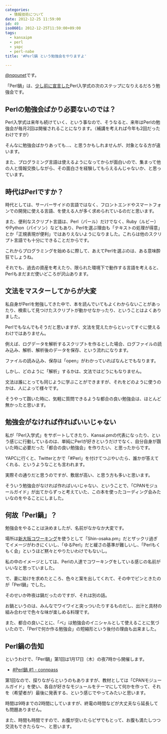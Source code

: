 ```yaml
---
categories:
  - 情報技術について
date: 2012-12-25 11:59:00
id: 49
iso8601: 2012-12-25T11:59:00+09:00
tags:
  - kansaipm
  - perl
  - yapc
  - perl-nabe
title: '#Perl鍋 という勉強会をやりますよ'

---
```


<a href="https://twitter.com/nqounet">@nqounet</a>です。

「Perl鍋」は、<a href="http://www.nqou.net/2012/12/18/143300">少し前に宣言した</a>Perl入学式の次のステップになりえるだろう勉強会です。

<h2>Perlの勉強会ばかり必要ないのでは？</h2>

Perl入学式は来年も続けていく、という事なので、そうなると、来年はPerlの勉強会が毎月2回は開催されることになります。（補講を考えれば今年も2回だったわけですが）

そんなに勉強会ばかりあっても…、と思うかもしれませんが、対象となる方が違います。

また、プログラミング言語は使えるようになってからが面白いので、集まって他の人と情報交換しながら、その面白さを経験してもらえるんじゃないか、と思っています。

<h2>時代はPerlですか？</h2>

時代としては、サーバーサイドの言語ではなく、フロントエンドやスマートフォンでの開発に使える言語、を使える人が多く求められているのだと思います。

また、便利なスクリプト言語は、Perl（パール）だけでなく、Ruby（ルビー）やPython（パイソン）などもあり、Perlを選ぶ理由も「テキストの処理が得意」とか「正規表現が便利」ではありえないようになりました。これらは他のスクリプト言語でも十分にできることだからです。

これからプログラミングを始めるに際して、あえてPerlを選ぶのは、ある意味酔狂でしょうね。

それでも、過去の資産を考えたり、限られた環境下で動作する言語を考えると、Perlもまだまだ使いどころが沢山あります。

<h2>文法をマスターしてからが大変</h2>

私自身がPerlを勉強してきた中で、本を読んでいてもよくわからないことがあったり、検索して見つけたスクリプトが動かせなかったり、ということはよくありました。

Perlでもなんでもそうだと思いますが、文法を覚えたからといってすぐに使えるわけではありません。

例えば、ログデータを解析するスクリプトを作るとした場合、ログファイルの読み込み、解析、解析後のデータを保存、という流れになります。

ファイルの読み込み、保存は「open」がわかっていればなんとでもなります。

しかし、どのように「解析」するかは、文法ではどうにもなりません。

文法は誰にとっても同じように学ぶことができますが、それをどのように使うのかは、人によって様々です。

そうやって躓いた時に、気軽に質問できるような都合の良い勉強会は、ほとんど無かったと思います。

<h2>勉強会がなければ作ればいいじゃない</h2>

私が「Perl入学式」をサポートしてきたり、Kansai.pmの代表になったり、という感じに行動しているのは、単純にPerlが好きというだけでなく、自分自身が躓いた時に必要だった「都合の良い勉強会」を作りたい、と思ったからです。

YAPCに行くと、Twitterとかで「#Perl」を付けてつぶやいたら、誰かが答えてくれる、というようなことも言われます。

実際その通りだと思うのですが、敷居が高い、と思う方も多いと思います。

そういう勉強会がなければ作ればいいじゃない、ということで、「CPANモジュールガイド」が出てからずっと考えていた、この本を使ったコーディング会みたいなのをやることにしました。

<h2>何故「Perl鍋」？</h2>

勉強会をやることは決めましたが、名前がなかなか大変です。

場所は<a href="http://ww38.shin-osaka.in/">新大阪コワーキング</a>を使うとして「Shin-osaka.pm」だとザックリ過ぎてイメージがわきにくいし、「ゆるPerl」だと緩さの基準が難しいし、「Perlもくもく会」というほど黙々とやりたいわけでもないし。

私の中のイメージとしては、Perlの人達でコワーキングをしている感じの名前がいいなと思っていました。

で、妻に助けを求めたところ、色々と案を出してくれて、その中でピンときたのが「Perl鍋」でした。

そのせいか昨夜は鍋だったのですが、それは別の話。

お鍋というのは、みんなでワイワイと突っついたりするものだし、出汁と具材の組み合わせで色々な味が楽しめる料理です。

また、都合の良いことに、「べ」は勉強会のイニシャルとして使えることに気づいたので、「Perlで何か作る勉強会」の短縮形という後付の理由も出来ました。

<h2>Perl鍋の告知</h2>

というわけで、「Perl鍋」第1回は1月17日（木）の夜7時から開催します。

<ul><li><a href="http://connpass.com/event/1613/">#Perl鍋 #1 - connpass</a></li></ul>

第1回なので、探りながらというのもありますが、教材としては「CPANモジュールガイド」を使い、各自が好きなモジュールをテーマにして何かを作って、それを（希望者が）最後に発表する、という感じでやってみたいと思います。

時間は9時までの2時間にしていますが、終電の時間などが大丈夫なら延長しても問題ありません。

また、時間も時間ですので、お腹が空いたらピザでもとって、お腹も満たしつつ交流もできたらな〜、と思います。
